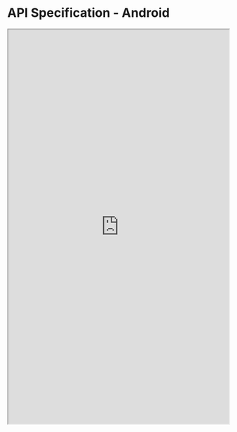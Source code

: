 # API Specification - Android

<iframe src="https://8x8.github.io/voice-sdk-releases-android/docs/latest/" title="Voice SDK - Android" width="100%" height="900"></iframe>

